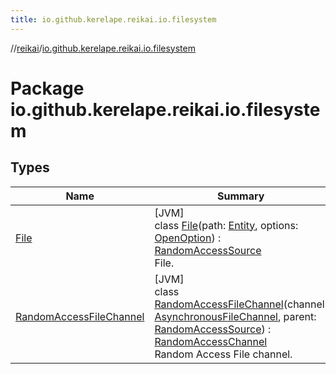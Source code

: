 ```yaml
---
title: io.github.kerelape.reikai.io.filesystem
---
```

//[reikai](../../index.html)/[io.github.kerelape.reikai.io.filesystem](index.html)



# Package io.github.kerelape.reikai.io.filesystem



## Types


| Name | Summary |
|---|---|
| [File](-file/index.html) | [JVM]<br>class [File](-file/index.html)(path: [Entity](../io.github.kerelape.reikai.core/-entity/index.html), options: [OpenOption](https://docs.oracle.com/javase/8/docs/api/java/nio/file/OpenOption.html)) : [RandomAccessSource](../io.github.kerelape.reikai.io/-random-access-source/index.html)<br>File. |
| [RandomAccessFileChannel](-random-access-file-channel/index.html) | [JVM]<br>class [RandomAccessFileChannel](-random-access-file-channel/index.html)(channel: [AsynchronousFileChannel](https://docs.oracle.com/javase/8/docs/api/java/nio/channels/AsynchronousFileChannel.html), parent: [RandomAccessSource](../io.github.kerelape.reikai.io/-random-access-source/index.html)) : [RandomAccessChannel](../io.github.kerelape.reikai.io/-random-access-channel/index.html)<br>Random Access File channel. |

